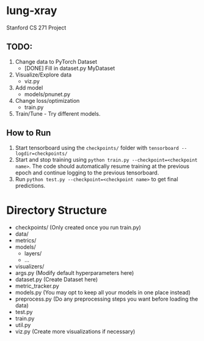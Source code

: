 # lung-xray
Stanford CS 271 Project

## TODO:
1. Change data to PyTorch Dataset
    - [DONE] Fill in dataset.py MyDataset
2. Visualize/Explore data
    - viz.py
3. Add model
    - models/pnunet.py
4. Change loss/optimization
    - train.py
5. Train/Tune - Try different models.


## How to Run
1. Start tensorboard using the `checkpoints/` folder with `tensorboard --logdir=checkpoints/`
2. Start and stop training using `python train.py --checkpoint=<checkpoint name>`. The code should automatically resume training at the previous epoch and continue logging to the previous tensorboard.
3. Run `python test.py --checkpoint=<checkpoint name>` to get final predictions.


# Directory Structure
- checkpoints/                  (Only created once you run train.py)
- data/
- metrics/
- models/
    - layers/
    - ...
- visualizers/
- args.py                       (Modify default hyperparameters here)
- dataset.py                    (Create Dataset here)
- metric_tracker.py
- models.py                     (You may opt to keep all your models in one place instead)
- preprocess.py                 (Do any preprocessing steps you want before loading the data)
- test.py
- train.py
- util.py
- viz.py                        (Create more visualizations if necessary)
